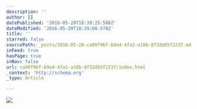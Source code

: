 ```yaml
---
description: ''
author: []
datePublished: '2016-05-20T18:39:25.588Z'
dateModified: '2016-05-20T18:39:08.570Z'
title: ''
starred: false
sourcePath: _posts/2016-05-20-ca99f96f-b9a4-4fa1-a18b-8f32d65f2237.md
inFeed: true
hasPage: true
inNav: false
url: ca99f96f-b9a4-4fa1-a18b-8f32d65f2237/index.html
_context: 'http://schema.org'
_type: Article

---
```

![](https://the-grid-user-content.s3-us-west-2.amazonaws.com/15621a4c-209e-49da-8b1e-5ba390b9b55b.jpg)